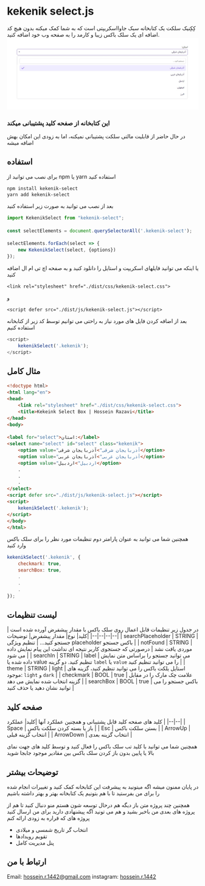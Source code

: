 # kekenik select.js
کِکِنیک سلکت یک کتابخانه سبک جاوااسکریپتی است که به شما کمک میکنه بدون هیچ کد اضافه ای یک سلک باکس زیبا و کارمد را به صفحه وب خود اضافه کنید.
![kekenik-select](https://raw.githubusercontent.com/adam1442/kekenik-select/master/kekenik-select.jpg)
### این کتابخانه از صفحه کلید پشتیبانی میکند
در حال حاضر از قابلیت مالتی سلکت پشتیبانی نمیکنه، اما به زودی این امکان بهش اضافه میشه
## استفاده
برای نصب می توانید از npm یا yarn استفاده کنید

    npm install kekenik-select
    yarn add kekenik-select
بعد از نصب می توانید به صورت زیر استفاده کنید
```javascript
import KekenikSelect from "kekenik-select";

const selectElements = document.querySelectorAll('.kekenik-select');

selectElements.forEach(select => {
    new KekenikSelect(select, {options})
});
```

یا اینکه می توانید فایلهای اسکریپت و استایل را دانلود کنید و به صفحه اچ تی ام ال اضافه کنید

    <link rel="stylesheet" href="./dist/css/kekenik-select.css">
و

    <script defer src="./dist/js/kekenik-select.js"></script>
بعد از اضافه کردن فایل های مورد نیاز به راحتی می توانیم توسط کد زیر از کتابخانه استفاده کنیم
```javascript
<script>
	kekenikSelect('.kekenik');
</script>
```
## مثال کامل
```html
<!doctype html>
<html lang="en">
<head>
    <link rel="stylesheet" href="./dist/css/kekenik-select.css">
    <title>Kekeink Select Box | Hossein Razavi</title>
</head>
<body>

<label for="select">استان:</label>
<select name="select" id="select" class="kekenik">
    <option value="آذربایجان شرقی">آذربایجان شرقی</option>
    <option value="آذربایجان غربی">آذربایجان غربی</option>
    <option value="اردبیل">اردبیل</option>
    .
    .
    .
</select>
<script defer src="./dist/js/kekenik-select.js"></script>
<script>
    kekenikSelect('.kekenik');
</script>
</body>
</html>
```
همچنین شما می توانید به عنوان پارامتر دوم تنظیمات مورد نظر را برای سلک باکس وارد کنید
```javascript
kekenikSelect('.kekenik', {
    checkmark: true,
    searchBox: true,
    .
    .
    .
}); 
```
## لیست تنظیمات
در جدول زیر تنظیمات قابل اعمال روی سلک باکس با مقدار پیشفرض آورده شده است
|کلید| نوع| مقدار پیشفرض| توضیحات|
|--|--|--|--|
| searchPlaceholder | STRING | جستجو کنید... | تنظیم ویژگی placeholder باکس جستجو |
| notFound | STRING | موردی یافت نشد | درصورتی که جستجوی کاربر نتیجه ای نداشت این پیام نمایش داده می شود |
| searchIn | STRING | label | می توانید جستجو را براساس متن نمایش داده شده یا value تنظیم کنید. دو گزینه `label` یا `value` را می توانید تنظیم کنید |
| theme | STRING | light | استایل یلکت باکس را می توانید تنظیم کنید، گزینه های موجود: `light` و `dark` |
| checkmark | BOOL | true | علامت چک مارک را در مقابل گزینه انتخاب شده نمایش می دهد |
| searchBox | BOOL | true | باکس جستجو را می توانید نشان دهید یا حذف کنید |

## صفحه کلید
کلید های صفحه کلید قابل پشتیبانی و همچنین عملکرد آنها
|کلید| عملکرد |
|--|--|
| Space | باز یا بسته کردن سلکت باکس |
| Esc | بستن سلکت باکس |
| ArrowUp | انتخاب گزینه قبلی |
| ArrowDown | انتخاب گزینه بعدی |

همچنین شما می توانید با کلید تب سلک باکس را فعال کنید و توسط کلید های جهت نمای بالا یا پایین بدون باز کردن سلک باکس بین مقادیر موجود جابجا شوید

## توضیحات بیشتر
در پایان ممنون میشه اگه میتونید به پیشرفت این کتابخانه کمک کنید و تغییرات انجام شده را برای من بفرستید تا با هم بتونیم یک کتابخانه بهتر و بهتر داشته باشیم

همچنین چند پروژه متن باز دیگه هم درحال توسعه شون هستم منو دنبال کنید تا هم از پروژه های بعدی من باخبر بشید و هم می تونید اگه پیشنهادی دارید برای من ارسال کنید
پروژه های که قراره به زودی ارائه کنم

- انتخاب گر تاریخ شمسی و میلادی
- تقویم رویدادها
- پنل مدیریت کامل

## ارتباط با من
Email: [hossein.r.1442@gmail.com](mailto:hossein.r.1442@gmail.com)
instagram: [hossein.r.1442](https://www.instagram.com/hossein.r.1442/)